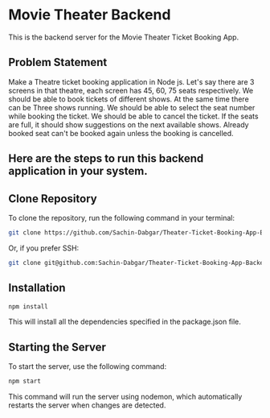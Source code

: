 # Movie Theater Backend

This is the backend server for the Movie Theater Ticket Booking App.

## Problem Statement

Make a Theatre ticket booking application in Node js. Let's say there are 3 screens in that theatre, each screen has 45, 60, 75 seats respectively. We should be able to book tickets of different shows. At the same time there can be Three shows running. We should be able to select the seat number while booking the ticket. We should be able to cancel the ticket. If the seats are full, it should show suggestions on the next available shows. Already booked seat can't be booked again unless the booking is cancelled.

## Here are the steps to run this backend application in your system.

## Clone Repository

To clone the repository, run the following command in your terminal:

```bash
git clone https://github.com/Sachin-Dabgar/Theater-Ticket-Booking-App-Backend.git
```

Or, if you prefer SSH:

```bash
git clone git@github.com:Sachin-Dabgar/Theater-Ticket-Booking-App-Backend.git

```

## Installation

```bash
npm install
```

This will install all the dependencies specified in the package.json file.

## Starting the Server

To start the server, use the following command:

```bash
npm start
```

This command will run the server using nodemon, which automatically restarts the server when changes are detected.
